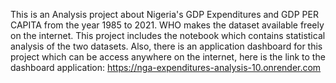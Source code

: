 This is an Analysis project about Nigeria's GDP Expenditures and GDP PER CAPITA from the year 1985 to 2021. WHO makes the dataset available freely on the internet.
This project includes the notebook which contains statistical analysis of the two datasets. Also, there is an application dashboard for this project which can be access anywhere on the 
internet, here is the link to the dashboard application: https://nga-expenditures-analysis-10.onrender.com 
